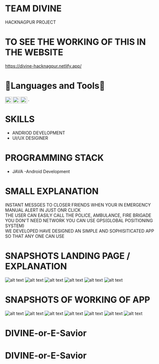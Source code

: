 # TEAM DIVINE  

HACKNAGPUR PROJECT  

# TO SEE THE WORKING OF THIS IN THE WEBSITE     

https://divine-hacknagpur.netlify.app/    


# 🔨Languages and Tools🔨  

<img align="left" alt="java" width="22px" src="https://logos-download.com/wp-content/uploads/2016/10/Java_logo_icon.png" />     
<img align="left" alt="git" width="22px" src="https://git-scm.com/images/logos/downloads/Git-Icon-1788C.png" />    
<img align="left" alt="github" width="22px" src="https://image.flaticon.com/icons/png/512/25/25231.png" /> .      


# SKILLS

- ANDRIOD DEVELOPMENT
- UI/UX DESIGINER


#  PROGRAMMING STACK

- JAVA
-Android Development


# SMALL EXPLANATION

INSTANT MESSGES TO CLOSER FRIENDS WHEN YOUR IN EMERGENCY  
MANUAL ALERT IN JUST ONR CLICK  
THE USER CAN EASILY CALL THE POLICE, AMBULANCE, FIRE BRIGADE  
YOU DON'T NEED NETWORK YOU CAN USE GPS(GLOBAL POSITIONING SYSTEM)  
WE DEVELOPED HAVE DESIGNED AN SIMPLE AND SOPHISITICATED APP SO THAT ANY ONE CAN USE   


# SNAPSHOTS LANDING PAGE / EXPLANATION 

![alt text](https://github.com/nabaratanpatra/DIVINE/blob/main/Screensort/load1.JPG?raw=true)
![alt text](https://github.com/nabaratanpatra/DIVINE/blob/main/Screensort/load2.JPG?raw=true)
![alt text](https://github.com/nabaratanpatra/DIVINE/blob/main/Screensort/load3.JPG?raw=true)
![alt text](https://github.com/nabaratanpatra/DIVINE/blob/main/Screensort/load4.JPG?raw=true)
![alt text](https://github.com/nabaratanpatra/DIVINE/blob/main/Screensort/load5.JPG?raw=true)
![alt text](https://github.com/nabaratanpatra/DIVINE/blob/main/Screensort/load6.JPG?raw=true)


# SNAPSHOTS OF WORKING OF APP 

![alt text](https://github.com/pankaz20/DIVINE-or-E-Savior/blob/main/Screensort/snap1.JPG?raw=true)
![alt text](https://github.com/nabaratanpatra/DIVINE/blob/main/Screensort/snap2.JPG?raw=true)
![alt text](https://github.com/nabaratanpatra/DIVINE/blob/main/Screensort/snap3.JPG?raw=true)
![alt text](https://github.com/nabaratanpatra/DIVINE/blob/main/Screensort/snap4.JPG?raw=true)
![alt text](https://github.com/nabaratanpatra/DIVINE/blob/main/Screensort/snap5.JPG?raw=true)
![alt text](https://github.com/nabaratanpatra/DIVINE/blob/main/Screensort/snap6.JPG?raw=true)
![alt text](https://github.com/nabaratanpatra/DIVINE/blob/main/Screensort/snap8.JPG?raw=true)

# DIVINE-or-E-Savior
# DIVINE-or-E-Savior
